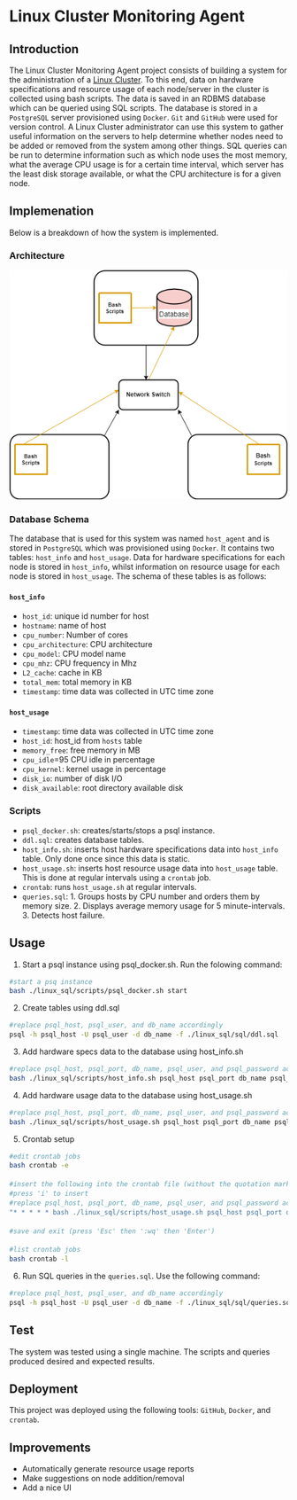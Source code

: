 # Linux Cluster Monitoring Agent

## Introduction
The Linux Cluster Monitoring Agent project consists of building a system for the administration of a [Linux Cluster](https://en.wikipedia.org/wiki/Linux-HA). To this end, data on hardware specifications and resource usage of each node/server in the cluster is collected using bash scripts. The data is saved in an RDBMS database which can be queried using SQL scripts. The database is stored in a `PostgreSQL` server provisioned using `Docker`. `Git` and `GitHub` were used for version control. A Linux Cluster administrator can use this system to gather useful information on the servers to help determine whether nodes need to be added or removed from the system among other things. SQL queries can be run to determine information such as which node uses the most memory, what the average CPU usage is for a certain time interval, which server has the least disk storage available, or what the CPU architecture is for a given node.

## Implemenation
Below is a breakdown of how the system is implemented.

### Architecture
![my image](./assets/lca.png)

### Database Schema
The database that is used for this system was named `host_agent` and is stored in `PostgreSQL` which was provisioned using `Docker`. It contains two tables:  `host_info` and `host_usage`. Data for hardware specifications for each node is stored in `host_info`, whilst information on resource usage for each node is stored in `host_usage`. The schema of these tables is as follows:

#### `host_info`
- `host_id`: unique id number for host
- `hostname`: name of host
- `cpu_number`: Number of cores
- `cpu_architecture`: CPU architecture
- `cpu_model`: CPU model name
- `cpu_mhz`: CPU frequency in Mhz
- `L2_cache`: cache in KB
- `total_mem`: total memory in KB
- `timestamp`: time data was collected in UTC time zone

#### `host_usage`
- `timestamp`: time data was collected in UTC time zone
- `host_id`: host_id from `hosts` table
- `memory_free`: free memory in MB
- `cpu_idle`=95 CPU idle in percentage
- `cpu_kernel`: kernel usage in percentage
- `disk_io`: number of disk I/O
- `disk_available`: root directory available disk 

### Scripts
- `psql_docker.sh`: creates/starts/stops a psql instance.
- `ddl.sql`: creates database tables.
- `host_info.sh`: inserts host hardware specifications data into `host_info` table. Only done once since this data is static.
- `host_usage.sh`: inserts host resource usage data into `host_usage` table. This is done at regular intervals using a `crontab` job.
- `crontab`: runs `host_usage.sh` at regular intervals.
- `queries.sql`: 1. Groups hosts by CPU number and orders them by memory size. 2. Displays average memory usage for 5 minute-intervals. 3. Detects host failure.

## Usage
1. Start a psql instance using psql_docker.sh. Run the folowing command:
```bash
#start a psq instance
bash ./linux_sql/scripts/psql_docker.sh start
```
2. Create tables using ddl.sql
```bash
#replace psql_host, psql_user, and db_name accordingly
psql -h psql_host -U psql_user -d db_name -f ./linux_sql/sql/ddl.sql
```
3. Add hardware specs data to the database using host_info.sh
```bash
#replace psql_host, psql_port, db_name, psql_user, and psql_password accordingly 
bash ./linux_sql/scripts/host_info.sh psql_host psql_port db_name psql_user psql_password
```
4. Add hardware usage data to the database using host_usage.sh
```bash
#replace psql_host, psql_port, db_name, psql_user, and psql_password accordingly 
bash ./linux_sql/scripts/host_usage.sh psql_host psql_port db_name psql_user psql_password
```
5. Crontab setup
```bash
#edit crontab jobs
bash crontab -e

#insert the following into the crontab file (without the quotation marks).
#press 'i' to insert
#replace psql_host, psql_port, db_name, psql_user, and psql_password accordingly
"* * * * * bash ./linux_sql/scripts/host_usage.sh psql_host psql_port db_name psql_user psql_password > /tmp/host_usage.log"

#save and exit (press 'Esc' then ':wq' then 'Enter')

#list crontab jobs
bash crontab -l

```
6. Run SQL queries in the `queries.sql`. Use the following command:
```bash
#replace psql_host, psql_user, and db_name accordingly
psql -h psql_host -U psql_user -d db_name -f ./linux_sql/sql/queries.sql
```

## Test
The system was tested using a single machine. The scripts and queries produced desired and expected results.

## Deployment
This project was deployed using the following tools: `GitHub`, `Docker`, and `crontab`.

## Improvements
- Automatically generate resource usage reports
- Make suggestions on node addition/removal
- Add a nice UI
